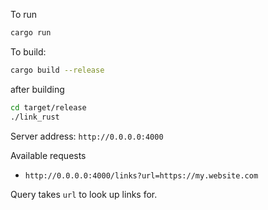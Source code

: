 To run

```bash
cargo run
```

To build:

```bash
cargo build --release
```

after building

```bash
cd target/release
./link_rust
```

Server address: `http://0.0.0.0:4000`

Available requests

-   `http://0.0.0.0:4000/links?url=https://my.website.com`

Query takes `url` to look up links for.
